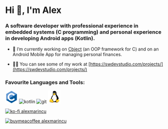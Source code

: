 # Hi 👋, I'm Alex

### A software developer with professional experience in embedded systems (C programming) and personal experience in developing Android apps (Kotlin).

- 🔭 I’m currently working on [Cbject](https://github.com/alexmarincu/Cbject) (an OOP framework for C) and on an Android Mobile App for managing personal finances.

- 👨‍💻 You can see some of my work at [https://swdevstudio.com/projects/](https://swdevstudio.com/projects/)

### Favourite Languages and Tools:

<p align="left">
    <img src="https://raw.githubusercontent.com/devicons/devicon/master/icons/c/c-original.svg" alt="c" width="40" height="40"/>
    <img src="https://www.vectorlogo.zone/logos/kotlinlang/kotlinlang-icon.svg" alt="kotlin" width="40" height="40"/>
    <img src="https://www.vectorlogo.zone/logos/git-scm/git-scm-icon.svg" alt="git" width="40" height="40"/>
    <img src="https://raw.githubusercontent.com/devicons/devicon/master/icons/linux/linux-original.svg" alt="linux" width="40" height="40"/>
</p>

[![ko-fi alexmarincu](https://ko-fi.com/img/githubbutton_sm.svg)](https://ko-fi.com/alexmarincu)

[![buymeacoffee alexmarincu](https://www.buymeacoffee.com/assets/img/custom_images/orange_img.png)](https://www.buymeacoffee.com/alexmarincu)
